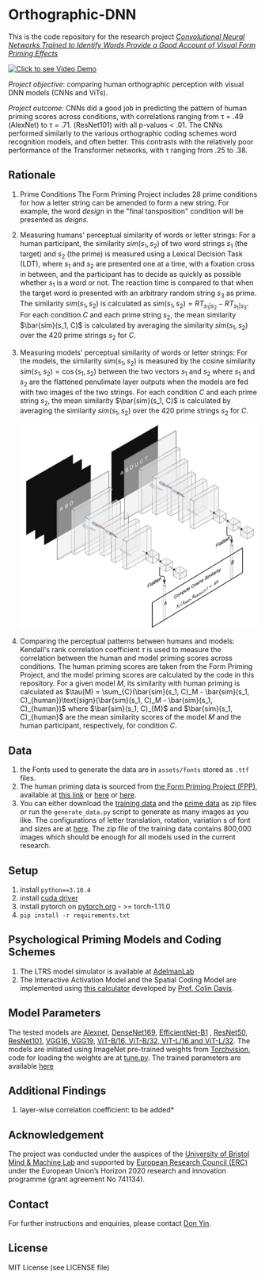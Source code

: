 # Orthographic-DNN
This is the code repository for the research project *[Convolutional Neural Networks Trained to Identify Words Provide a Good Account of Visual Form Priming Effects](https://link.springer.com/article/10.1007/s42113-023-00172-7)*

[![Click to see Video Demo](src/demo.png)](https://youtu.be/PEvwzwo6gFM)

*Project objective*: comparing human orthographic perception with visual DNN models (CNNs and ViTs).

*Project outcome*: CNNs did a good job in predicting the pattern of human priming scores across conditions, with correlations ranging from τ = .49 (AlexNet) to τ = .71. (ResNet101) with all p-values < .01. The CNNs performed similarly to the various orthographic coding schemes word recognition models, and often better. This contrasts with the relatively poor performance of the Transformer networks, with τ ranging from .25 to .38.

## Rationale
1. Prime Conditions
   The Form Priming Project includes 28 prime conditions for how a letter string can be amended to form a new string. For example, the word $design$ in the "final tansposition" condition will be presented as $deigns$.
2. Measuring humans' perceptual similarity of words or letter strings:
   For a human participant, the similarity $sim(s_1, s_2)$ of two word strings $s_1$ (the target) and $s_2$ (the prime) is measured using a Lexical Decision Task (LDT), where $s_1$ and $s_2$ are presented one at a time, with a fixation cross in between, and the participant has to decide as quickly as possible whether $s_1$ is a word or not. The reaction time is compared to that when the target word is presented with an arbitrary random string $s_3$ as prime. The similarity $sim(s_1, s_2)$ is calculated as $sim(s_1, s_2) = RT_{s_1|s_2} - RT_{s_1|s_3}$. For each condition $C$ and each prime string $s_2$, the mean similarity $\bar{sim}(s_1, C)$ is calculated by averaging the similarity $sim(s_1, s_2)$ over the 420 prime strings $s_2$ for $C$.
3. Measuring models' perceptual similarity of words or letter strings:
   For the models, the similarity $sim(s_1, s_2)$ is measured by the cosine similarity $sim(s_1, s_2) = \cos(s_1, s_2)$ between the two vectors $s_1$ and $s_2$ where $s_1$ and $s_2$ are the flattened penulimate layer outputs when the models are fed with two images of the two strings. For each condition  $C$ and each prime string $s_2$, the mean similarity $\bar{sim}(s_1, C)$ is calculated by averaging the similarity $sim(s_1, s_2)$ over the 420 prime strings $s_2$ for $C$.
   
   ![Example](https://github.com/Don-Yin/Orthographic-DNN/blob/456b6b1c2a78609f151b304200189a9edef89eb4/feature_extraction.png)
   
4. Comparing the perceptual patterns between humans and models:
   Kendall's rank correlation coefficient $\tau$ is used to measure the correlation between the human and model priming scores across conditions. The human priming scores are taken from the Form Priming Project, and the model priming scores are calculated by the code in this repository. For a given model $M$, its similarity with human priming is calculated as $\tau(M) = \sum_{C}(\bar{sim}(s_1, C)_M - \bar{sim}(s_1, C)_{human})\text{sign}(\bar{sim}(s_1, C)_M - \bar{sim}(s_1, C)_{human})$
   where $\bar{sim}(s_1, C)_{M}$ and $\bar{sim}(s_1, C)_{human}$ are the mean similarity scores of the model $M$ and the human participant, respectively, for condition $C$.

## Data
1. the Fonts used to generate the data are in `assets/fonts` stored as `.ttf` files.
2. The human priming data is sourced from [the Form Priming Project (FPP)](https://link.springer.com/article/10.3758/s13428-013-0442-y), available at [this link](https://files.warwick.ac.uk/jadelman2/browse#FPP) or [here](src/assets/adelman.xlsx) or [here](src/assets/adelman.csv).
3. You can either download the [training data](https://drive.google.com/file/d/1w6m_57z6lVh97Cr6MJPNQbKYjh877zbL/view?usp=share_link) and the [prime data](https://drive.google.com/file/d/1qDyqdSIzwRQlqmi8kUJ34_G4Dr-qvYzZ/view?usp=sharing) as zip files or run the `generate_data.py` script to generate as many images as you like. The configurations of letter translation, rotation, variation s of font and sizes are at [here](src/utils/data_generate/main.py). The zip file of the training data contains 800,000 images which should be enough for all models used in the current research.

## Setup
1. install `python==3.10.4`
2. install [cuda driver](https://developer.nvidia.com/cuda-downloads)
3. install pytorch on [pytorch.org](pytorch.org) - >= torch-1.11.0
4. `pip install -r requirements.txt`

## Psychological Priming Models and Coding Schemes
1. The LTRS model simulator is available at [AdelmanLab](http://www.adelmanlab.org/ltrs/)
2. The Interactive Activation Model and the Spatial Coding Model are implemented using [this calculator](http://www.pc.rhul.ac.uk/staff/c.davis/SpatialCodingModel/) developed by [Prof. Colin Davis](https://www.bristol.ac.uk/people/person/Colin-Davis-49b9852f-cb91-4196-95cb-509804919a1e/).

## Model Parameters
The tested models are [Alexnet](https://papers.nips.cc/paper/2012/hash/c399862d3b9d6b76c8436e924a68c45b-Abstract.html), [DenseNet169](https://arxiv.org/abs/1608.06993), [EfficientNet-B1](https://arxiv.org/abs/1905.11946)
, [ResNet50, ResNet101](https://arxiv.org/abs/1512.03385), [VGG16, VGG19](https://arxiv.org/abs/1409.1556), [ViT-B/16, ViT-B/32, ViT-L/16 and ViT-L/32](https://arxiv.org/abs/2010.11929). The models are initiated using ImageNet pre-trained weights from [Torchvision](https://pytorch.org/vision/stable/models.html), code for loading the weights are at [tune.py](tune.py). The trained parameters are available [here](https://drive.google.com/file/d/1chprLm5YJXTzgA7KGjEsNFjeZFVZzISG/view?usp=sharing)

## Additional Findings
1. layer-wise correlation coefficient: to be added*

## Acknowledgement
The project was conducted under the auspices of the [University of Bristol Mind & Machine Lab](https://mindandmachine.blogs.bristol.ac.uk/) and supported by [European Research Council (ERC)](https://erc.europa.eu/homepage) under the European Union’s Horizon 2020 research and innovation programme (grant agreement No 741134).

## Contact
For further instructions and enquiries, please contact [Don Yin](mailto:don_yin@outlook.com).

## License
MIT License (see LICENSE file)
